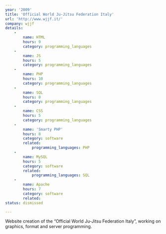 ```yaml
---
year: '2009'
title: 'Official World Ju-Jitsu Federation Italy'
url: 'http://www.wjjf.it/'
company: wjjf
details:
    -
        name: HTML
        hours: 9
        category: programming_languages
    -
        name: JS
        hours: 5
        category: programming_languages
    -
        name: PHP
        hours: 10
        category: programming_languages
    -
        name: SQL
        hours: 8
        category: programming_languages
    -
        name: CSS
        hours: 5
        category: programming_languages
    -
        name: 'Smarty PHP'
        hours: 8
        category: software
        related:
            programming_languages: PHP
    -
        name: MySQL
        hours: 5
        category: software
        related:
            programming_languages: SQL
    -
        name: Apache
        hours: 7
        category: software
        related:
status: dismissed

---
```

Website creation of the “Official World Ju-Jitsu Federation Italy”, working on graphics, format and server programming.